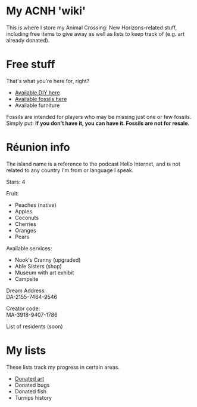 # My ACNH 'wiki'
This is where I store my Animal Crossing: New Horizons-related stuff, including free items to give away as well as lists to keep track of (e.g. art already donated).

# Free stuff
That's what you're here for, right?
* <a href="available-diy.txt">Available DIY here</a>
* <a href="available-fossils.txt">Available fossils here</a>
* Available furniture

Fossils are intended for players who may be missing just one or few fossils. Simply put: **If you don't have it, you can have it. Fossils are not for resale**.

# Réunion info
The island name is a reference to the podcast Hello Internet, and is not related to any country I'm from or language I speak.

Stars: 4

Fruit:
* Peaches (native)
* Apples
* Coconuts
* Cherries
* Oranges
* Pears

Available services:
* Nook's Cranny (upgraded)
* Able Sisters (shop)
* Museum with art exhibit
* Campsite

Dream Address:<br />
DA-2155-7464-9546

Creator code:<br />
MA-3918-9407-1786

List of residents (soon)

# My lists
These lists track my progress in certain areas.
* <a href="donated-art.txt">Donated art</a>
* Donated bugs
* Donated fish
* Turnips history
